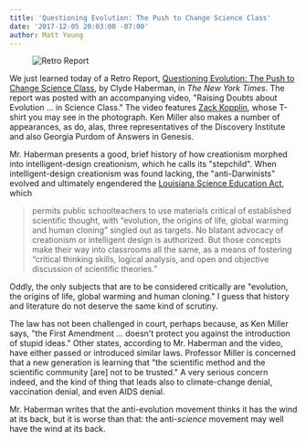 ```yaml
---
title: 'Questioning Evolution: The Push to Change Science Class'
date: '2017-12-05 20:03:00 -07:00'
author: Matt Young
---
```


<figure>
<img src="{{ site.baseurl }}/uploads/2017/Retro_Report.jpg" alt="Retro Report"/>
</figure>

We just learned today of a Retro Report, <a href="https://www.nytimes.com/2017/11/19/us/retro-report-evolution-science.html">Questioning Evolution: The Push to Change Science Class</a>, by Clyde Haberman, in <i>The New York Times</i>. The report was posted with an accompanying video, "Raising Doubts about Evolution ... in Science Class." The video features <a href="https://pandasthumb.org/archives/2015/12/zack-kopplin-in.html">Zack Kopplin</a>, whose T-shirt you may see in the photograph. Ken Miller also makes a number of appearances, as do, alas, three representatives of the Discovery Institute and also Georgia Purdom of Answers in Genesis.

Mr. Haberman presents a good, brief history of how creationism morphed into intelligent-design creationism, which he calls its "stepchild". When intelligent-design creationism was found lacking, the "anti-Darwinists" evolved and ultimately engendered the <a href="http://www.nola.com/news/index.ssf/2008/06/science_law_could_set_tone_for.html">Louisiana Science Education Act</a>, which

>permits public schoolteachers to use materials critical of established scientific thought, with “evolution, the origins of life, global warming and human cloning” singled out as targets. No blatant advocacy of creationism or intelligent design is authorized. But those concepts make their way into classrooms all the same, as a means of fostering “critical thinking skills, logical analysis, and open and objective discussion of scientific theories.” 

Oddly, the only subjects that are to be considered critically are "evolution, the origins of life, global warming and human cloning." I guess that history and literature do not deserve the same kind of scrutiny.

The law has not been challenged in court, perhaps because, as Ken Miller says, "the First Amendment ... doesn't protect you against the introduction of stupid ideas." Other states, according to Mr. Haberman and the video, have either passed or introduced similar laws. Professor Miller is concerned that a new generation is learning that "the scientific method and the scientific community [are] not to be trusted." A very serious concern indeed, and the kind of thing that leads also to climate-change denial, vaccination denial, and even AIDS denial.

Mr. Haberman writes that the anti-evolution movement thinks it has the wind at its back, but it is worse than that: the anti-<i>science</i> movement may well have the wind at its back.
